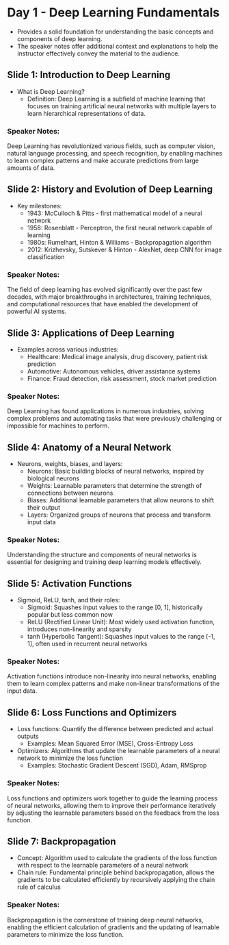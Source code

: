 # Day 1 - Deep Learning Fundamentals

- Provides a solid foundation for understanding the basic concepts and components of deep learning.
- The speaker notes offer additional context and explanations to help the instructor effectively convey the material to the audience.

## Slide 1: Introduction to Deep Learning

- What is Deep Learning?
  - Definition: Deep Learning is a subfield of machine learning that focuses on training artificial neural networks with multiple layers to learn hierarchical representations of data.
  

### Speaker Notes:
 Deep Learning has revolutionized various fields, such as computer vision, natural language processing, and speech recognition, by enabling machines to learn complex patterns and make accurate predictions from large amounts of data.

## Slide 2: History and Evolution of Deep Learning
- Key milestones:
  - 1943: McCulloch & Pitts - first mathematical model of a neural network
  - 1958: Rosenblatt - Perceptron, the first neural network capable of learning
  - 1980s: Rumelhart, Hinton & Williams - Backpropagation algorithm
  - 2012: Krizhevsky, Sutskever & Hinton - AlexNet, deep CNN for image classification
  

### Speaker Notes:
 The field of deep learning has evolved significantly over the past few decades, with major breakthroughs in architectures, training techniques, and computational resources that have enabled the development of powerful AI systems.

## Slide 3: Applications of Deep Learning
- Examples across various industries:
  - Healthcare: Medical image analysis, drug discovery, patient risk prediction
  - Automotive: Autonomous vehicles, driver assistance systems
  - Finance: Fraud detection, risk assessment, stock market prediction
  

### Speaker Notes:
 Deep Learning has found applications in numerous industries, solving complex problems and automating tasks that were previously challenging or impossible for machines to perform.

## Slide 4: Anatomy of a Neural Network
- Neurons, weights, biases, and layers:
  - Neurons: Basic building blocks of neural networks, inspired by biological neurons
  - Weights: Learnable parameters that determine the strength of connections between neurons
  - Biases: Additional learnable parameters that allow neurons to shift their output
  - Layers: Organized groups of neurons that process and transform input data
  

### Speaker Notes:
 Understanding the structure and components of neural networks is essential for designing and training deep learning models effectively.

## Slide 5: Activation Functions
- Sigmoid, ReLU, tanh, and their roles:
  - Sigmoid: Squashes input values to the range [0, 1], historically popular but less common now
  - ReLU (Rectified Linear Unit): Most widely used activation function, introduces non-linearity and sparsity
  - tanh (Hyperbolic Tangent): Squashes input values to the range [-1, 1], often used in recurrent neural networks
  

### Speaker Notes:
 Activation functions introduce non-linearity into neural networks, enabling them to learn complex patterns and make non-linear transformations of the input data.

## Slide 6: Loss Functions and Optimizers
- Loss functions: Quantify the difference between predicted and actual outputs
  - Examples: Mean Squared Error (MSE), Cross-Entropy Loss
- Optimizers: Algorithms that update the learnable parameters of a neural network to minimize the loss function
  - Examples: Stochastic Gradient Descent (SGD), Adam, RMSprop


### Speaker Notes:
 Loss functions and optimizers work together to guide the learning process of neural networks, allowing them to improve their performance iteratively by adjusting the learnable parameters based on the feedback from the loss function.

## Slide 7: Backpropagation
- Concept: Algorithm used to calculate the gradients of the loss function with respect to the learnable parameters of a neural network
- Chain rule: Fundamental principle behind backpropagation, allows the gradients to be calculated efficiently by recursively applying the chain rule of calculus


### Speaker Notes:
 Backpropagation is the cornerstone of training deep neural networks, enabling the efficient calculation of gradients and the updating of learnable parameters to minimize the loss function.
